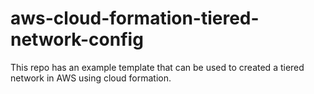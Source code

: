 # aws-cloud-formation-tiered-network-config
This repo has an example template that can be used to created a tiered network in AWS using cloud formation.  
